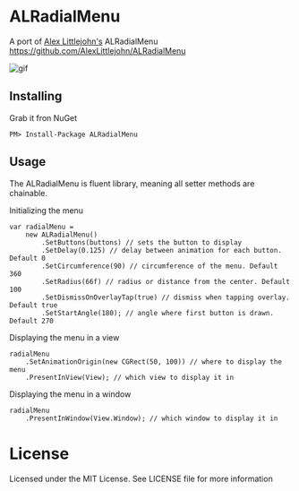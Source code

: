 # ALRadialMenu
A port of [Alex Littlejohn's][alex] ALRadialMenu https://github.com/AlexLittlejohn/ALRadialMenu

![gif][gif]

## Installing
Grab it fron NuGet

```
PM> Install-Package ALRadialMenu
```

## Usage
The ALRadialMenu is fluent library, meaning all setter methods are chainable.

Initializing the menu

```
var radialMenu = 
    new ALRadialMenu()
		.SetButtons(buttons) // sets the button to display
		.SetDelay(0.125) // delay between animation for each button. Default 0
		.SetCircumference(90) // circumference of the menu. Default 360
		.SetRadius(66f) // radius or distance from the center. Default 100
		.SetDismissOnOverlayTap(true) // dismiss when tapping overlay. Default true
		.SetStartAngle(180); // angle where first button is drawn. Default 270
```

Displaying the menu in a view

```
radialMenu
    .SetAnimationOrigin(new CGRect(50, 100)) // where to display the menu
	.PresentInView(View); // which view to display it in
```

Displaying the menu in a window

```
radialMenu
	.PresentInWindow(View.Window); // which window to display it in
```

# License
Licensed under the MIT License. See LICENSE file for more information

[alex]: https://github.com/AlexLittlejohn/ALRadialMenu
[gif]: http://zippy.gfycat.com/BlandNaturalAnglerfish.gif

